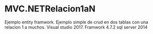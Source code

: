 # MVC.NETRelacion1aN

Ejemplo entity framwork. Ejemplo simple de crud en dos tablas 
con una relacion 1 a muchos.
Visual studio 2017. Framwork 4.7.2 sql server 2014
